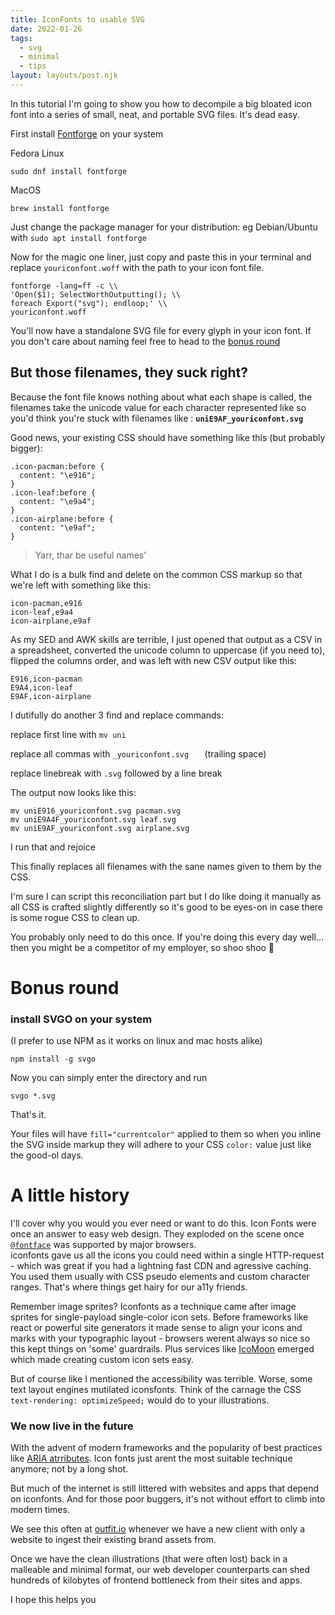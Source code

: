 ```yaml
---
title: IconFonts to usable SVG
date: 2022-01-26
tags:
  - svg
  - minimal
  - tips
layout: layouts/post.njk
---
```

 
In this tutorial I'm going to show you how to decompile a big bloated icon font into a series of small, neat, and portable SVG files.  It's dead easy.

First install [Fontforge](https://fontforge.org/) on your system

Fedora Linux
```
sudo dnf install fontforge
```
MacOS
```
brew install fontforge
```

Just change the package manager for your distribution: 
eg Debian/Ubuntu with ```sudo apt install fontforge``` 
 

Now for the magic one liner, just copy and paste this in your terminal and replace ```youriconfont.woff``` with the path to your icon font file.

```
fontforge -lang=ff -c \\
'Open($1); SelectWorthOutputting(); \\
foreach Export("svg"); endloop;' \\
youriconfont.woff
```


You'll now have a standalone SVG file for every glyph in your icon font. If you don't care about naming feel free to head to the [bonus round](#bonus-round)

## But those filenames, they suck right?

Because the font file knows nothing about what each shape is called, the filenames take the unicode value for each character represented like so you'd think you're stuck with filenames like :  **``` uniE9AF_youriconfont.svg ```** 

Good news, your existing CSS should have something like this (but probably bigger):

```
.icon-pacman:before {
  content: "\e916";
} 
.icon-leaf:before {
  content: "\e9a4";
}
.icon-airplane:before {
  content: "\e9af";
}
```

> Yarr, thar be useful names' 

What I do is a bulk find and delete on the common CSS markup so that we're left with something like this:

```
icon-pacman,e916 
icon-leaf,e9a4 
icon-airplane,e9af 
```

As my SED and AWK skills are terrible, I just opened that output as a CSV in a spreadsheet, converted the unicode column to uppercase (if you need to), flipped the columns order, and was left with new CSV output like this:

```
E916,icon-pacman 
E9A4,icon-leaf 
E9AF,icon-airplane 
```


I dutifully do another 3 find and replace commands:

replace first line with ```mv uni```

replace all commas with ```_youriconfont.svg   ``` (trailing space)

replace linebreak with ```.svg``` followed by a line break


The output now looks like this: 
```
mv uniE916_youriconfont.svg pacman.svg 
mv uniE9A4F_youriconfont.svg leaf.svg
mv uniE9AF_youriconfont.svg airplane.svg
```

I run that and rejoice

This finally replaces all filenames with the sane names given to them by the CSS.

I'm sure I can script this reconciliation part but I do like doing it manually as all CSS is crafted slightly differently so it's good to be eyes-on in case there is some rogue CSS to clean up.

You probably only need to do this once. 
If you're doing this every day well... then you might be a competitor of my employer, so shoo shoo 👀


# Bonus round
### install SVGO on your system 
(I prefer to use NPM as it works on linux and mac hosts alike)  
```
npm install -g svgo
```


Now you can simply enter the directory and run 
```
svgo *.svg
```

That's it.

Your files will have ```fill="currentcolor"``` applied to them so when you inline the SVG inside markup they will adhere to your CSS ```color:``` value just like the good-ol days.

# A little history

I'll cover why you would you ever need or want to do this. Icon Fonts were once an answer to easy web design. 
They exploded on the scene once [```@fontface```](https://caniuse.com/fontface) was supported by major browsers.  
iconfonts gave us all the icons you could need within a single HTTP-request - which was great if you had a lightning fast CDN and agressive caching.  You used them usually with CSS pseudo elements and custom character ranges. That's where things get hairy for our a11y friends.

Remember image sprites? Iconfonts as a technique came after image sprites for single-payload single-color icon sets. Before frameworks like react or powerful site generators it made sense to align your icons and marks with your typographic layout - browsers werent always so nice so this kept things on 'some' guardrails. 
Plus services like [IcoMoon](https://icomoon.io) emerged which made creating custom icon sets easy. 

But of course like I mentioned the accessibility was terrible. 
Worse, some text layout engines mutilated iconsfonts.  Think of the carnage the CSS ```text-rendering: optimizeSpeed;```   would do to your illustrations.

### We now live in the future
With the advent of modern frameworks and the popularity of best practices like [ARIA atrributes](https://css-tricks.com/accessible-svg-icons/). Icon fonts just arent the most suitable technique anymore; not by a long shot.

But much of the internet is still littered with websites and apps that depend on iconfonts.  And for those poor buggers, it's not without effort to climb into modern times. 

We see this often at [outfit.io](http://outfit.io) whenever we have a new client with only a website to ingest their existing brand assets from.

Once we have the clean illustrations (that were often lost) back in a malleable and minimal format, our web developer counterparts can shed hundreds of kilobytes of frontend bottleneck from their sites and apps.

I hope this helps you
